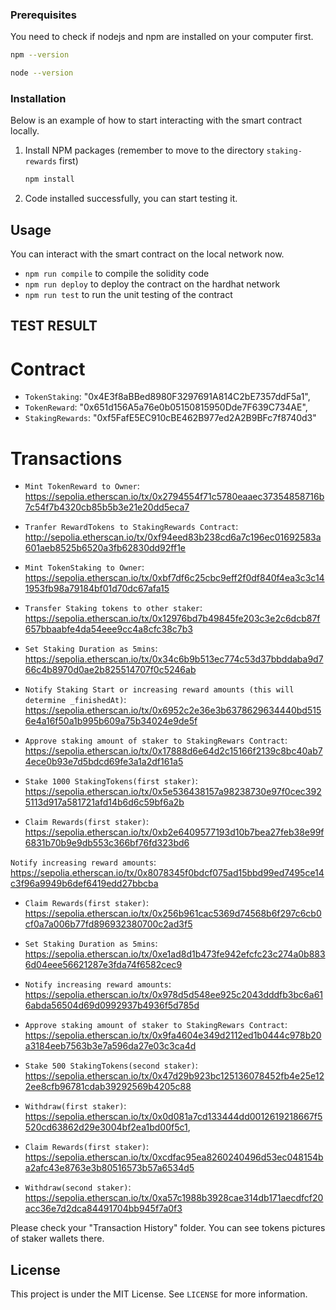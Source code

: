 ### Prerequisites

You need to check if nodejs and npm are installed on your computer first.

```sh
npm --version
```

```sh
node --version
```


### Installation

Below is an example of how to start interacting with the smart contract locally.


1. Install NPM packages (remember to move to the directory `staking-rewards` first)
   ```sh
   npm install
   ```
2. Code installed successfully, you can start testing it.




<!-- USAGE EXAMPLES -->
## Usage

You can interact with the smart contract on the local network now.

- `npm run compile` to compile the solidity code
- `npm run deploy` to deploy the contract on the hardhat network
- `npm run test` to run the unit testing of the contract


<!-- LICENSE -->

## TEST RESULT

# Contract
- `TokenStaking`: "0x4E3f8aBBed8980F3297691A814C2bE7357ddF5a1",
- `TokenReward`: "0x651d156A5a76e0b05150815950Dde7F639C734AE",
- `StakingRewards`: "0xf5FafE5EC910cBE462B977ed2A2B9BFc7f8740d3"

# Transactions
- `Mint TokenReward to Owner`: https://sepolia.etherscan.io/tx/0x2794554f71c5780eaaec37354858716b7c54f7b4320cb85b5b3e21e20dd5eca7

- `Tranfer RewardTokens to StakingRewards Contract`: http://sepolia.etherscan.io/tx/0xf94eed83b238cd6a7c196ec01692583a601aeb8525b6520a3fb62830dd92ff1e

- `Mint TokenStaking to Owner`: https://sepolia.etherscan.io/tx/0xbf7df6c25cbc9eff2f0df840f4ea3c3c141953fb98a79184bf01d70dc67afa15

- `Transfer Staking tokens to other staker`: https://sepolia.etherscan.io/tx/0x12976bd7b49845fe203c3e2c6dcb87f657bbaabfe4da54eee9cc4a8cfc38c7b3

- `Set Staking Duration as 5mins`: https://sepolia.etherscan.io/tx/0x34c6b9b513ec774c53d37bbddaba9d766c4b8970d0ae2b825514707f0c5246ab

- `Notify Staking Start or increasing reward amounts (this will determine _finishedAt)`: https://sepolia.etherscan.io/tx/0x6952c2e36e3b6378629634440bd5156e4a16f50a1b995b609a75b34024e9de5f

- `Approve staking amount of staker to StakingRewars Contract`: https://sepolia.etherscan.io/tx/0x17888d6e64d2c15166f2139c8bc40ab74ece0b93e7d5bdcd69fe3a1a2df161a5


- `Stake 1000 StakingTokens(first staker)`: https://sepolia.etherscan.io/tx/0x5e536438157a98238730e97f0cec3925113d917a581721afd14b6d6c59bf6a2b

- `Claim Rewards(first staker)`: https://sepolia.etherscan.io/tx/0xb2e6409577193d10b7bea27feb38e99f6831b70b9e9db553c366bf76fd323bd6

`Notify increasing reward amounts`: https://sepolia.etherscan.io/tx/0x8078345f0bdcf075ad15bbd99ed7495ce14c3f96a9949b6def6419edd27bbcba

- `Claim Rewards(first staker)`: https://sepolia.etherscan.io/tx/0x256b961cac5369d74568b6f297c6cb0cf0a7a006b77fd896932380700c2ad3f5

- `Set Staking Duration as 5mins`: https://sepolia.etherscan.io/tx/0xe1ad8d1b473fe942efcfc23c274a0b8836d04eee56621287e3fda74f6582cec9

- `Notify increasing reward amounts`: https://sepolia.etherscan.io/tx/0x978d5d548ee925c2043dddfb3bc6a616abda56504d69d0992937b4936f5d785d

- `Approve staking amount of staker to StakingRewars Contract`: https://sepolia.etherscan.io/tx/0x9fa4604e349d2112ed1b0444c978b20a3184eeb7563b3e7a596da27e03c3ca4d

- `Stake 500 StakingTokens(second staker)`: https://sepolia.etherscan.io/tx/0x47d29b923bc125136078452fb4e25e122ee8cfb96781cdab39292569b4205c88

- `Withdraw(first staker)`: https://sepolia.etherscan.io/tx/0x0d081a7cd133444dd0012619218667f5520cd63862d29e3004bf2ea1bd00f5c1,

- `Claim Rewards(first staker)`: https://sepolia.etherscan.io/tx/0xcdfac95ea8260240496d53ec048154ba2afc43e8763e3b80516573b57a6534d5

- `Withdraw(second staker)`: https://sepolia.etherscan.io/tx/0xa57c1988b3928cae314db171aecdfcf20acc36e7d2dca84491704bb945f7a0f3

Please check your "Transaction History" folder. You can see tokens pictures of staker wallets there.

## License

This project is under the MIT License. See `LICENSE` for more information.
